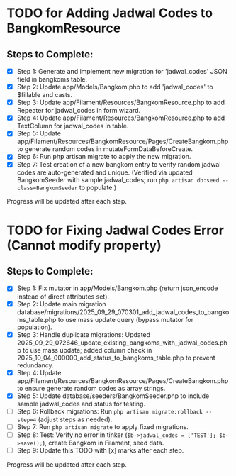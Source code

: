 # TODO for Adding Jadwal Codes to BangkomResource

## Steps to Complete:

- [x] Step 1: Generate and implement new migration for 'jadwal_codes' JSON field in bangkoms table.
- [x] Step 2: Update app/Models/Bangkom.php to add 'jadwal_codes' to $fillable and casts.
- [x] Step 3: Update app/Filament/Resources/BangkomResource.php to add Repeater for jadwal_codes in form wizard.
- [x] Step 4: Update app/Filament/Resources/BangkomResource.php to add TextColumn for jadwal_codes in table.
- [x] Step 5: Update app/Filament/Resources/BangkomResource/Pages/CreateBangkom.php to generate random codes in mutateFormDataBeforeCreate.
- [x] Step 6: Run php artisan migrate to apply the new migration.
- [x] Step 7: Test creation of a new bangkom entry to verify random jadwal codes are auto-generated and unique. (Verified via updated BangkomSeeder with sample jadwal_codes; run `php artisan db:seed --class=BangkomSeeder` to populate.)

Progress will be updated after each step.

# TODO for Fixing Jadwal Codes Error (Cannot modify property)

## Steps to Complete:

- [x] Step 1: Fix mutator in app/Models/Bangkom.php (return json_encode instead of direct attributes set).
- [x] Step 2: Update main migration database/migrations/2025_09_29_070301_add_jadwal_codes_to_bangkoms_table.php to use mass update query (bypass mutator for population).
- [x] Step 3: Handle duplicate migrations: Updated 2025_09_29_072646_update_existing_bangkoms_with_jadwal_codes.php to use mass update; added column check in 2025_10_04_000000_add_status_to_bangkoms_table.php to prevent redundancy.
- [x] Step 4: Update app/Filament/Resources/BangkomResource/Pages/CreateBangkom.php to ensure generate random codes as array strings.
- [x] Step 5: Update database/seeders/BangkomSeeder.php to include sample jadwal_codes and status for testing.
- [ ] Step 6: Rollback migrations: Run `php artisan migrate:rollback --step=4` (adjust steps as needed).
- [ ] Step 7: Run `php artisan migrate` to apply fixed migrations.
- [ ] Step 8: Test: Verify no error in tinker (`$b->jadwal_codes = ['TEST']; $b->save();`), create Bangkom in Filament, seed data.
- [ ] Step 9: Update this TODO with [x] marks after each step.

Progress will be updated after each step.
